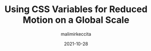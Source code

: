 ---
author: malimirkeccita
date: 2021-10-28
tags:
  - css
  - custom-properties
target_url: https://www.silvestar.codes/articles/using-css-variables-for-reduced-motion-on-a-global-scale/
title: Using CSS Variables for Reduced Motion on a Global Scale
---